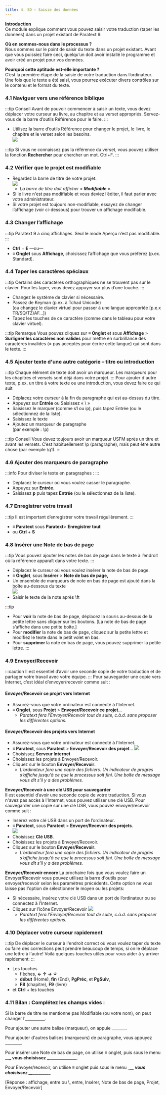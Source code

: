 ```yaml
---
title: 4. SD – Saisie des données
---
```

**Introduction**  
Ce module explique comment vous pouvez saisir votre traduction (taper les données) dans un projet existant de Paratext 9.

**Où en sommes-nous dans le processus ?**  
Nous sommes sur le point de saisir du texte dans un projet existant. Avant que vous puissiez faire ceci, quelqu’un doit avoir installé le programme et avoir créé un projet pour vos données.

**Pourquoi cette aptitude est-elle importante ?**  
C’est la première étape de la saisie de votre traduction dans l’ordinateur. Une fois que le texte a été saisi, vous pourrez exécuter divers contrôles sur le contenu et le format du texte.

### 4.1 Naviguer vers une référence biblique
:::tip Conseil
Avant de pouvoir commencer à saisir un texte, vous devez déplacer votre curseur au livre, au chapitre et au verset appropriés. Servez-vous de la barre d’outils Référence pour le faire.
:::
-   Utilisez la barre d’outils Référence pour changer le projet, le livre, le chapitre et le verset selon les besoins.  
    ![](../media/e6a2eade32ae08b8c14d16d1520b306d.png)


:::tip
Si vous ne connaissez pas la référence du verset, vous pouvez utiliser la fonction **Rechercher** pour chercher un mot. Ctrl+F.
:::

### 4.2 Vérifier que le projet est modifiable

-   Regardez la barre de titre de votre projet.  
    ![](../media/6e84d9126774350678147317a1c4c20e.png)  
    -    *La barre de titre doit afficher « **Modifiable** »*.
-   Si le livre n'est pas modifiable et vous deviez l’éditer, il faut parler avec votre administrateur.
-   Si votre projet est toujours non-modifiable, essayez de changer l’affichage (voir ci-dessous) pour trouver un affichage modifiable.

### 4.3 Changer l’affichage

:::tip
Paratext 9 a cinq affichages. Seul le mode Aperçu n’est pas modifiable.
:::

-   **Ctrl** + **E** —ou—
-   **≡ Onglet** sous **Affichage**, choisissez l’affichage que vous préférez (p.ex. Standard).

### 4.4 Taper les caractères spéciaux

:::tip
Certains des caractères orthographiques ne se trouvent pas sur le clavier. Pour les taper, vous devez appuyer sur plus d’une touche.
:::

-   Changez le système de clavier si nécessaire.
-   Passez de Keyman (p.ex. à Tchad Unicode)  
    (ou changez le clavier virtuel pour passer à une langue appropriée [p.e.x TR/SQ/TZ/AF…])
-   Tapez les touches de ce caractère (comme dans le tableau pour votre clavier virtuel).

:::tip Remarque
Vous pouvez cliquez sur **≡ Onglet** et sous **Affichage** \> **Surligner les caractères non valides** pour mettre en surbrillance des caractères invalides (= pas acceptés pour écrire cette langue) qui sont dans le texte.
:::
### 4.5 Ajouter texte d'une autre catégorie – titre ou introduction

:::tip
Chaque élément de texte doit avoir un marqueur. Les marqueurs pour les chapitres et versets sont déjà dans votre projet. 
:::
Pour ajouter d'autre texte, p.ex. un titre à votre texte ou une introduction, vous devez faire ce qui suit

-   Déplacez votre curseur à la fin du paragraphe qui est au-dessus du titre.
-   Appuyez sur **Entrée** ou Saisissez « \\ »
-   Saisissez le marquer (comme s1 ou ip), puis tapez Entrée (ou le sélectionnez de la liste).
-   Saisissez le texte
-   Ajoutez un marqueur de paragraphe  
    (par exemple : \\p)

:::tip Conseil
Vous devez toujours avoir un marqueur USFM après un titre et avant les versets. C’est habituellement \\p (paragraphe), mais peut être autre chose (par exemple \\q1).
:::

### 4.6 Ajouter des marqueurs de paragraphe

:::info
Pour diviser le texte en paragraphes :
:::

-   Déplacez le curseur où vous voulez casser le paragraphe.
-   Appuyez sur **Entrée**.
-   Saisissez **p** puis tapez **Entrée** (ou le sélectionnez de la liste).

### 4.7 Enregistrer votre travail

:::tip
Il est important d’enregistrer votre travail régulièrement.
:::

-   **≡ Paratext** sous **Paratext**\> **Enregistrer tout**
-   ou **Ctrl** + **S**

### 4.8 Insérer une Note de bas de page

:::tip
Vous pouvez ajouter les notes de bas de page dans le texte à l’endroit où la référence apparaît dans votre texte.
:::

-   Déplacez le curseur où vous voulez insérer la note de bas de page.
-   **≡ Onglet**, sous **Insérer** \> **Note de bas de page,**
-   Un ensemble de marqueurs de note en bas de page est ajouté dans la boîte au-dessous du texte  
    ![](../media/2b33a4d17a03ff35921422daecbb4331.png)
-   Saisir le texte de la note après \\ft

:::tip
- Pour **voir** la note de bas de page, déplacez la souris au-dessus de la petite lettre sans cliquer sur les boutons. [La note de bas de page s’affiche dans une petite boîte.]
- Pour **modifier** la note de bas de page, cliquez sur la petite lettre et modifiez le texte dans le petit volet en bas.
- Pour **supprimer** la note en bas de page, vous pouvez supprimer la petite lettre.
:::
### 4.9 Envoyer/Recevoir

:::caution
Il est essentiel d’avoir une seconde copie de votre traduction et de partager votre travail avec votre équipe. 
:::
Pour sauvegarder une copie vers Internet, c’est idéal d’envoyer/recevoir comme suit :

#### Envoyer/Recevoir ce projet vers Internet  
-   Assurez-vous que votre ordinateur est connecté à l'Internet.
-   **≡ Onglet**, sous **Projet** \> **Envoyer/Recevoir ce projet**...  
     -    *Paratext fera l'Envoyer/Recevoir tout de suite, c.à.d. sans proposer les différentes options.*

#### Envoyer/Recevoir des projets vers Internet  
-   Assurez-vous que votre ordinateur est connecté à l'Internet.
-   **≡ Paratext**, sous **Paratext** \> **Envoyer/Recevoir des projet**...
    ![](../media/973a4f53fef97a18fd80486e7be84a0e.png)
-   Choisissez **Serveur Internet**
-   Choisissez les projets à Envoyer/Recevoir.
-   Cliquez sur le bouton **Envoyer/Recevoir**.  
    -    *L’ordinateur fera une copie des fichiers. Un indicateur de progrès s’affiche jusqu’à ce que le processus soit fini. Une boîte de message vous dit s’il y a des problèmes.*

**Envoyer/Recevoir à une clé USB pour sauvegarder**  
Il est essentiel d’avoir une seconde copie de votre traduction. Si vous n'avez pas accès à l'Internet, vous pouvez utiliser une clé USB. Pour sauvegarder une copie sur une clé USB, vous pouvez envoyer/recevoir comme suit :

-   Insérez votre clé USB dans un port de l’ordinateur.
-   **≡ Paratext**, sous **Paratext** \> **Envoyer/Recevoir des projets**.  
    ![](../media/92695806a3bb9483663cc3437720f21e.png)
-   Choisissez **Clé USB**.
-   Choisissez les projets à Envoyer/Recevoir.
-   Cliquez sur le bouton **Envoyer/Recevoir**.  
    -    *L’ordinateur fera une copie des fichiers. Un indicateur de progrès s’affiche jusqu’à ce que le processus soit fini. Une boîte de message vous dit s’il y a des problèmes.*

**Envoyer/Recevoir encore**
La prochaine fois que vous voulez faire un Envoyer/Recevoir vous pouvez utilisez la barre d'outils pour envoyer/recevoir selon les paramètres précédents. Cette option ne vous laisse pas l'option de sélectionner le moyen ou les projets:

-   Si nécessaire, insérez votre clé USB dans un port de l’ordinateur ou se connectez à l'Internet.
-   Cliquez sur l’icône Envoyer/Recevoir ![](../media/1ef2ba0646b2eb0477c00f3ef38057f4.png)  
    -    *Paratext fera l'Envoyer/Recevoir tout de suite, c.à.d. sans proposer les différentes options.*

### 4.10 Déplacer votre curseur rapidement
:::tip
De déplacer le curseur à l'endroit correct où vous voulez taper du texte ou faire des corrections peut prendre beaucoup de temps, si on le déplace une lettre à l'autre! Voilà quelques touches utiles pour vous aider à y arriver rapidement:
:::
-   Les touches
    -   flèches, **←** **↑** **→** **↓**  
    -    **début** (Home), **fin** (End), **PgPréc**, et **PgSuiv**,  
    -    **F8** (chapitre), **F9** (livre)
-   et **Ctrl** + les touches

### 4.11 Bilan : Complétez les champs vides :

Si la barre de titre ne mentionne pas Modifiable (ou votre nom), on peut changer l’__________.

Pour ajouter une autre balise (marqueur), on appuie \_______.

Pour ajouter d'autres balises (marqueurs) de paragraphe, vous appuyez \________.

Pour insérer une Note de bas de page, on utilise ≡ onglet, puis sous le menu \_\_**\_ vous choisissez \_**\______________.

Pour Envoyer/recevoir, on utilise ≡ onglet puis sous le menu \____\_**\_ vous choisissez \_**\____________\_

[Réponse : affichage, entre ou \\, entre, Insérer, Note de bas de page, Projet, Envoyer/Recevoir]
